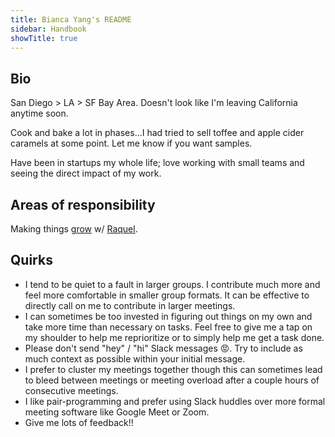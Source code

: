 ```yaml
---
title: Bianca Yang's README
sidebar: Handbook
showTitle: true
---
```


## Bio

San Diego > LA > SF Bay Area. Doesn't look like I'm leaving California anytime soon. 

Cook and bake a lot in phases...I had tried to sell toffee and apple cider caramels at some point. Let me know if you want samples.

Have been in startups my whole life; love working with small teams and seeing the direct impact of my work.

## Areas of responsibility

Making things [grow](/teams/growth) w/ [Raquel](/raquel).

## Quirks
- I tend to be quiet to a fault in larger groups. I contribute much more and feel more comfortable in smaller group formats. It can be effective to directly call on me to contribute in larger meetings.
- I can sometimes be too invested in figuring out things on my own and take more time than necessary on tasks. Feel free to give me a tap on my shoulder to help me reprioritize or to simply help me get a task done.
- Please don't send "hey" / "hi" Slack messages 😡. Try to include as much context as possible within your initial message.
- I prefer to cluster my meetings together though this can sometimes lead to bleed between meetings or meeting overload after a couple hours of consecutive meetings.
- I like pair-programming and prefer using Slack huddles over more formal meeting software like Google Meet or Zoom.
- Give me lots of feedback!! 